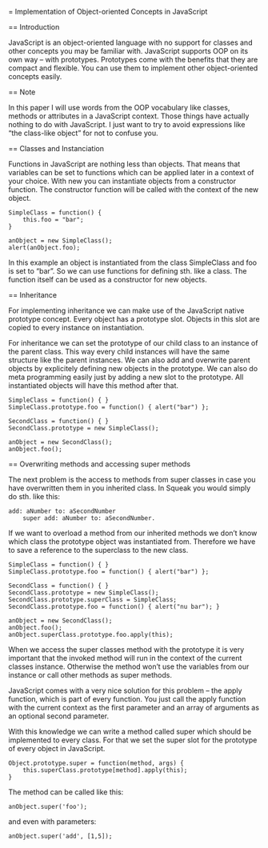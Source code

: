 = Implementation of Object-oriented Concepts in JavaScript

== Introduction

JavaScript is an object-oriented language with no support for classes and other concepts you may be familiar with. JavaScript supports OOP on its own way – with prototypes. Prototypes come with the benefits that they are compact and flexible. You can use them to implement other object-oriented concepts easily.

== Note

In this paper I will use words from the OOP vocabulary like classes, methods or attributes in a JavaScript context. Those things have actually nothing to do with JavaScript. I just want to try to avoid expressions like “the class-like object” for not to confuse you.

== Classes and Instanciation

Functions in JavaScript are nothing less than objects. That means that variables can be set to functions which can be applied later in a context of your choice. With new you can instantiate objects from a constructor function. The constructor function will be called with the context of the new object.

	SimpleClass = function() {
		this.foo = "bar";
	}
 
	anObject = new SimpleClass();
	alert(anObject.foo);

In this example an object is instantiated from the class SimpleClass and foo is set to “bar”. So we can use functions for defining sth. like a class. The function itself can be used as a constructor for new objects.

== Inheritance

For implementing inheritance we can make use of the JavaScript native prototype concept. Every object has a prototype slot. Objects in this slot are copied to every instance on instantiation.

For inheritance we can set the prototype of our child class to an instance of the parent class. This way every child instances will have the same structure like the parent instances. We can also add and overwrite parent objects by explicitely defining new objects in the prototype. We can also do meta programming easily just by adding a new slot to the prototype. All instantiated objects will have this method after that.

	SimpleClass = function() { }
	SimpleClass.prototype.foo = function() { alert("bar") };

	SecondClass = function() { }
	SecondClass.prototype = new SimpleClass();

	anObject = new SecondClass();
	anObject.foo();

== Overwriting methods and accessing super methods

The next problem is the access to methods from super classes in case you have overwritten them in you inherited class. In Squeak you would simply do sth. like this:

	add: aNumber to: aSecondNumber
		super add: aNumber to: aSecondNumber.

If we want to overload a method from our inherited methods we don’t know which class the prototype object was instantiated from. Therefore we have to save a reference to the superclass to the new class.

	SimpleClass = function() { }
	SimpleClass.prototype.foo = function() { alert("bar") };
 
	SecondClass = function() { }
	SecondClass.prototype = new SimpleClass();
	SecondClass.prototype.superClass = SimpleClass;
	SecondClass.prototype.foo = function() { alert("nu bar"); }

	anObject = new SecondClass();
	anObject.foo();
	anObject.superClass.prototype.foo.apply(this);

When we access the super classes method with the prototype it is very important that the invoked method will run in the context of the current classes instance. Otherwise the method won’t use the variables from our instance or call other methods as super methods.

JavaScript comes with a very nice solution for this problem – the apply function, which is part of every function. You just call the apply function with the current context as the first parameter and an array of arguments as an optional second parameter.

With this knowledge we can write a method called super which should be implemented to every class. For that we set the super slot for the prototype of every object in JavaScript.

	Object.prototype.super = function(method, args) { 
		this.superClass.prototype[method].apply(this);
	}

The method can be called like this:

	anObject.super('foo');

and even with parameters:

	anObject.super('add', [1,5]);

